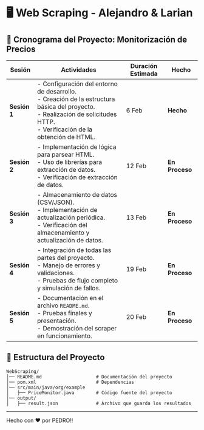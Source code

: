 # 🖥️ Web Scraping - Alejandro & Larian

## 📌 Cronograma del Proyecto: Monitorización de Precios

| **Sesión** | **Actividades**                                                                                       | **Duración Estimada** | **Hecho** |
|------------|-------------------------------------------------------------------------------------------------------|-----------------------|-----------------------|
| **Sesión 1** | - Configuración del entorno de desarrollo. <br> - Creación de la estructura básica del proyecto. <br> - Realización de solicitudes HTTP. <br> - Verificación de la obtención de HTML. | 6 Feb | **Hecho** |
| **Sesión 2** | - Implementación de lógica para parsear HTML. <br> - Uso de librerías para extracción de datos. <br> - Verificación de extracción de datos. | 12 Feb | **En Proceso** |
| **Sesión 3** | - Almacenamiento de datos (CSV/JSON). <br> - Implementación de actualización periódica. <br> - Verificación del almacenamiento y actualización de datos. | 13 Feb | **En Proceso** |
| **Sesión 4** | - Integración de todas las partes del proyecto. <br> - Manejo de errores y validaciones. <br> - Pruebas de flujo completo y simulación de fallos. | 19 Feb | **En Proceso** |
| **Sesión 5** | - Documentación en el archivo `README.md`. <br> - Pruebas finales y presentación. <br> - Demostración del scraper en funcionamiento. | 20 Feb | **En Proceso** |

## 📂 Estructura del Proyecto
```
WebScraping/
│── README.md                    # Documentación del proyecto
│── pom.xml                      # Dependencias
│── src/main/java/org/example    
│   ├── PriceMonitor.java        # Código fuente del proyecto
│── output/                      
│   ├── result.json              # Archivo que guarda los resultados
```
---
Hecho con ❤️ por PEDRO!!

